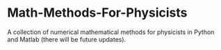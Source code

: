 # Math-Methods-For-Physicists
A collection of numerical mathematical methods for physicists in Python and Matlab (there will be future updates).
